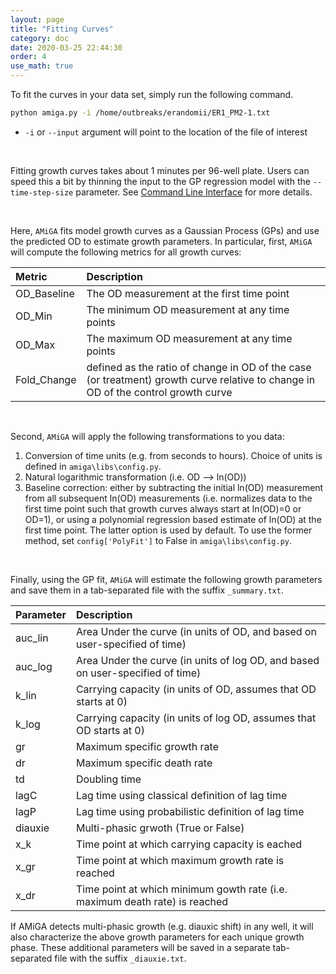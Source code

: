 ```yaml
---
layout: page
title: "Fitting Curves"
category: doc
date: 2020-03-25 22:44:30
order: 4
use_math: true
---
```

<!-- AMiGA is covered under the GPL-3 license -->

To fit the curves in your data set, simply run the following command.

```bash
python amiga.py -i /home/outbreaks/erandomii/ER1_PM2-1.txt
```
- `-i` or `--input` argument will point to the location of the file of interest<br/>

<br />

Fitting growth curves takes about 1 minutes per 96-well plate. Users can speed this a bit by thinning the input to the GP regression model with the `--time-step-size` parameter. See [Command Line Interface](/amiga/doc/command-line-interface.html) for more details.

<br /> 

Here, `AMiGA` fits model growth curves as a Gaussian Process (GPs) and use the predicted OD to estimate growth parameters. In particular, first, `AMiGA` will compute the following metrics for all growth curves:

|Metric|Description|
|:---|:---|
|OD_Baseline|The OD measurement at the first time point|
|OD_Min|The minimum OD measurement at any time points|
|OD_Max|The maximum OD measurement at any time points|
|Fold_Change|defined as the ratio of change in OD of the case (or treatment) growth curve relative to change in OD of the control growth curve|

<br />

Second, `AMiGA` will apply the following transformations to you data:
1. Conversion of time units (e.g. from seconds to hours). Choice of units is defined in `amiga\libs\config.py`.
2. Natural logarithmic transformation (i.e. OD --> ln(OD))
3. Baseline correction: either by subtracting the initial ln(OD) measurement from all subsequent ln(OD) measurements (i.e. normalizes data to the first time point such that growth curves always start at ln(OD)=0 or OD=1), or using a polynomial regression based estimate of ln(OD) at the first time point. The latter option is used by default. To use the former method, set `config['PolyFit']` to False in `amiga\libs\config.py`.

<br />

Finally, using the GP fit, `AMiGA` will estimate the following growth parameters and save them in a tab-separated file with the suffix `_summary.txt`.

|Parameter|Description|
|:---|:---|
|auc_lin|Area Under the curve (in units of OD, and based on user-specified of time)|
|auc_log|Area Under the curve (in units of log OD, and based on user-specified of time)|
|k_lin|Carrying capacity (in units of OD, assumes that OD starts at 0)|
|k_log|Carrying capacity (in units of log OD, assumes that OD starts at 0)|
|gr|Maximum specific growth rate|
|dr|Maximum specific death rate|
|td|Doubling time|
|lagC|Lag time using classical definition of lag time|
|lagP|Lag time using probabilistic definition of lag time|
|diauxie|Multi-phasic grwoth (True or False)|
|x_k|Time point at which carrying capacity is eached|
|x_gr|Time point at which maximum growth rate is reached|
|x_dr|Time point at which minimum gowth rate (i.e. maximum death rate) is reached|

If AMiGA detects multi-phasic growth (e.g. diauxic shift) in any well, it will also characterize the above growth parameters for each unique growth phase. These additional parameters will be saved in a separate tab-separated file with the suffix `_diauxie.txt`.

<br />